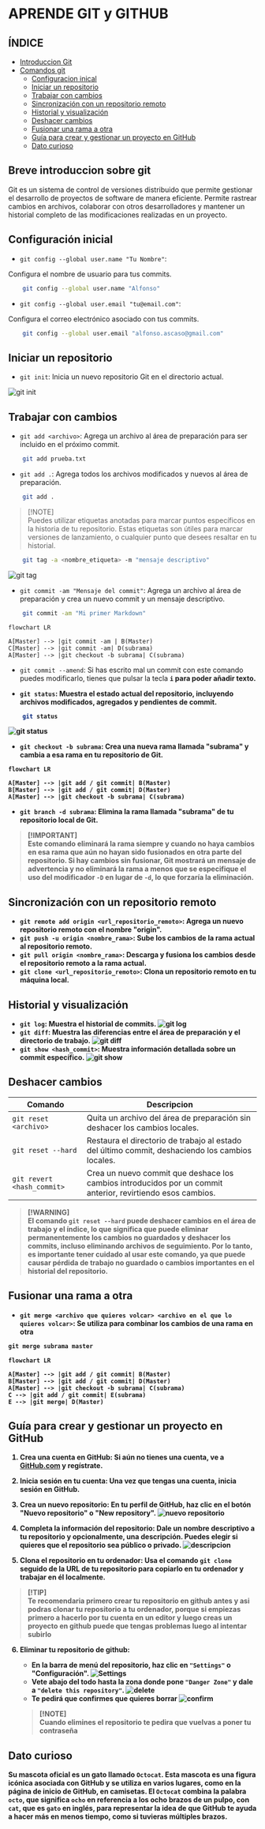 # APRENDE GIT y GITHUB

## ÍNDICE
- [Introduccion Git](#breve-introduccion-sobre-git)
- [Comandos git](#comandos-git)
  * [Configuracion inical](#configuración-inicial)
  * [Iniciar un repositorio](#iniciar-un-repositorio)
  * [Trabajar con cambios](#trabajar-con-cambios)
  * [Sincronización con un repositorio remoto](#sincronización-con-un-repositorio-remoto)
  * [Historial y visualización](#historial-y-visualización)
  * [Deshacer cambios](#deshacer-cambios)
  * [Fusionar una rama a otra](#fusionar-una-rama-a-otra)
  * [Guía para crear y gestionar un proyecto en GitHub](#guía-para-crear-y-gestionar-un-proyecto-en-github)
  * [Dato curioso](#dato-curioso)
  


## Breve introduccion sobre git
Git es un sistema de control de versiones distribuido que permite gestionar el desarrollo de proyectos de software de manera eficiente. Permite rastrear cambios en archivos, colaborar con otros desarrolladores y mantener un historial completo de las modificaciones realizadas en un proyecto.

## Configuración inicial
- `git config --global user.name "Tu Nombre"`:

Configura el nombre de usuario para tus commits.
```bash
    git config --global user.name "Alfonso"
```
- `git config --global user.email "tu@email.com"`:

Configura el correo electrónico asociado con tus commits.
```bash
    git config --global user.email "alfonso.ascaso@gmail.com"
```

## Iniciar un repositorio
- `git init`: Inicia un nuevo repositorio Git en el directorio actual.

![git init](Imagenes/GitInit.PNG)

## Trabajar con cambios
- `git add <archivo>`: Agrega un archivo al área de preparación para ser incluido en el próximo commit.
```bash
    git add prueba.txt
```
- `git add .`: Agrega todos los archivos modificados y nuevos al área de preparación.
```bash
    git add .
```

> [!NOTE]\
> Puedes utilizar etiquetas anotadas para marcar puntos específicos en la historia de tu repositorio. Estas etiquetas son útiles para marcar versiones de lanzamiento, o cualquier punto que desees resaltar en tu historial.
```bash
    git tag -a <nombre_etiqueta> -m "mensaje descriptivo"
```
![git tag](Imagenes/gitTag.png)


- `git commit -am "Mensaje del commit"`: Agrega un archivo al área de preparación y crea un nuevo commit y un mensaje descriptivo.
```bash
    git commit -am "Mi primer Markdown"
```
```mermaid
flowchart LR

A[Master] --> |git commit -am | B(Master)
C[Master] --> |git commit -am| D(subrama)
A[Master] --> |git checkout -b subrama| C(subrama)
```

- `git commit --amend`: Si has escrito mal un commit con este comando puedes modificarlo, tienes que pulsar la tecla <strong>`i`<strong> para poder añadir texto.

- `git status`: Muestra el estado actual del repositorio, incluyendo archivos modificados, agregados y pendientes de commit.
```bash
    git status
```
![git status](Imagenes/GitStatus.PNG)

- `git checkout -b subrama`: Crea una nueva rama llamada "subrama" y cambia a esa rama en tu repositorio de Git.
```mermaid
flowchart LR

A[Master] --> |git add / git commit| B(Master)
B[Master] --> |git add / git commit| D(Master)
A[Master] --> |git checkout -b subrama| C(subrama)
```

- `git branch -d subrama`: Elimina la rama llamada "subrama" de tu repositorio local de Git.

> [!IMPORTANT]\
> Este comando eliminará la rama siempre y cuando no haya cambios en esa rama que aún no hayan sido fusionados en otra parte del repositorio. Si hay cambios sin fusionar, Git mostrará un mensaje de advertencia y no eliminará la rama a menos que se especifique el uso del modificador `-D` en lugar de `-d`, lo que forzaría la eliminación.



## Sincronización con un repositorio remoto
- `git remote add origin <url_repositorio_remoto>`: Agrega un nuevo repositorio remoto con el nombre "origin".
- `git push -u origin <nombre_rama>`: Sube los cambios de la rama actual al repositorio remoto.
- `git pull origin <nombre_rama>`: Descarga y fusiona los cambios desde el repositorio remoto a la rama actual.
- `git clone <url_repositorio_remoto>`: Clona un repositorio remoto en tu máquina local.

## Historial y visualización
- `git log`: Muestra el historial de commits.
![git log](Imagenes/gitLog.PNG)
- `git diff`: Muestra las diferencias entre el área de preparación y el directorio de trabajo.
![git diff](Imagenes/gitDiff.png)
- `git show <hash_commit>`: Muestra información detallada sobre un commit específico.
![git show](Imagenes/gitShow.PNG)

## Deshacer cambios
|  Comando                    |Descripcion                                                                  |
|-----------------------------|-------------------------------------------------------------------|
|`git reset <archivo>`        | Quita un archivo del área de preparación sin deshacer los cambios locales.                                                                  |
|`git reset --hard`           | Restaura el directorio de trabajo al estado del último commit, deshaciendo los cambios locales.                                                                  |
|`git revert <hash_commit>`   | Crea un nuevo commit que deshace los cambios introducidos por un commit anterior, revirtiendo esos cambios.                                                                  |

> [!WARNING]\
>El comando `git reset --hard` puede deshacer cambios en el área de trabajo y el índice, lo que significa que puede eliminar permanentemente los cambios no guardados y deshacer los commits, incluso eliminando archivos de seguimiento. Por lo tanto, es importante tener cuidado al usar este comando, ya que puede causar pérdida de trabajo no guardado o cambios importantes en el historial del repositorio.

## Fusionar una rama a otra
- `git merge <archivo que quieres volcar> <archivo en el que lo quieres volcar>`: Se utiliza para combinar los cambios de una rama en otra
``` java
git merge subrama master
```

```mermaid
flowchart LR

A[Master] --> |git add / git commit| B(Master)
B[Master] --> |git add / git commit| D(Master)
A[Master] --> |git checkout -b subrama| C(subrama)
C --> |git add / git commit| E(subrama)
E --> |git merge| D(Master)

```

## Guía para crear y gestionar un proyecto en GitHub

1. **Crea una cuenta en GitHub:** Si aún no tienes una cuenta, ve a [GitHub.com](https://github.com/) y regístrate.
   
2. **Inicia sesión en tu cuenta:** Una vez que tengas una cuenta, inicia sesión en GitHub.
   
3. **Crea un nuevo repositorio:** En tu perfil de GitHub, haz clic en el botón "Nuevo repositorio" o "New repository".
![nuevo repositorio](Imagenes/NewRepository.jpg)
   
4. **Completa la información del repositorio:** Dale un nombre descriptivo a tu repositorio y opcionalmente, una descripción. Puedes elegir si quieres que el repositorio sea público o privado.
  ![descripcion](Imagenes/descripcion.png) 
   
5. **Clona el repositorio en tu ordenador:** Usa el comando `git clone` seguido de la URL de tu repositorio para copiarlo en tu ordenador y trabajar en él localmente.

> [!TIP]\
> Te recomendaria primero crear tu repositorio en github antes y asi podras 
clonar tu repositorio a tu ordenador, porque si empiezas primero a hacerlo por tu cuenta en un editor y luego creas un proyecto en github puede que tengas problemas luego al intentar subirlo


6. **Eliminar tu repositorio de github:** 
    -  En la barra de menú del repositorio, haz clic en `"Settings"` o "Configuración".
    ![Settings](Imagenes/Settings.png) 
    -  Vete abajo del todo hasta la zona donde pone `"Danger Zone"` y dale a `"delete this repository"`.
    ![delete](Imagenes/Eliminar.JPG) 
    - Te pedirá que confirmes que quieres borrar
    ![confirm](Imagenes/Confirmar.JPG) 

    > [!NOTE]\
    > Cuando elimines el repositorio te pedira que vuelvas a poner tu contraseña

## Dato curioso
Su mascota oficial es un gato llamado `Octocat`. Esta mascota es una figura icónica asociada con GitHub y se utiliza en varios lugares, como en la página de inicio de GitHub, en camisetas. El `Octocat` combina la palabra `octo`, que significa `ocho` en referencia a los ocho brazos de un pulpo, con `cat`, que es `gato` en inglés, para representar la idea de que GitHub te ayuda a hacer más en menos tiempo, como si tuvieras múltiples brazos.
